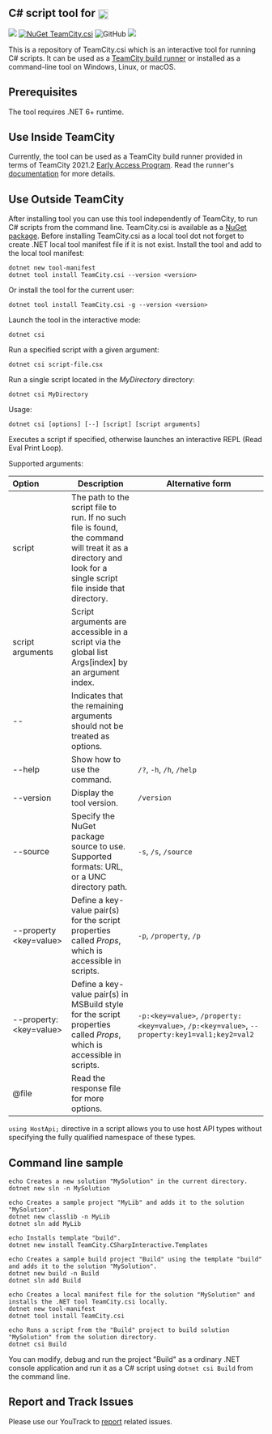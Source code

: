 ## C# script tool for [<img src="https://cdn.worldvectorlogo.com/logos/teamcity.svg" height="20" align="center"/>](https://www.jetbrains.com/teamcity/)

[<img src="http://jb.gg/badges/official.svg"/>](https://confluence.jetbrains.com/display/ALL/JetBrains+on+GitHub) [![NuGet TeamCity.csi](https://buildstats.info/nuget/TeamCity.csi?includePreReleases=true)](https://www.nuget.org/packages/TeamCity.csi) ![GitHub](https://img.shields.io/github/license/jetbrains/teamcity-csharp-interactive) [<img src="http://teamcity.jetbrains.com/app/rest/builds/buildType:(id:TeamCityPluginsByJetBrains_TeamCityCScript_BuildAndTestBuildType)/statusIcon.svg"/>](http://teamcity.jetbrains.com/viewType.html?buildTypeId=TeamCityPluginsByJetBrains_TeamCityCScript_BuildAndTestBuildType&guest=1)

This is a repository of TeamCity.csi which is an interactive tool for running C# scripts. It can be used as
a [TeamCity build runner](https://github.com/JetBrains/teamcity-dotnet-plugin#c-script-runner) or installed as a
command-line tool on Windows, Linux, or macOS.

## Prerequisites

The tool requires .NET 6+ runtime.

## Use Inside TeamCity

Currently, the tool can be used as a TeamCity build runner provided in terms of TeamCity
2021.2 [Early Access Program](https://www.jetbrains.com/teamcity/nextversion/). Read the runner's [documentation]() for
more details.

## Use Outside TeamCity

After installing tool you can use this tool independently of TeamCity, to run C# scripts from the command line. TeamCity.csi is available as a [NuGet package](https://www.nuget.org/packages/TeamCity.csi/). Before installing TeamCity.csi as a local tool dot not forget to create .NET local tool manifest file if it is not exist. Install the tool and add to the local tool manifest:

```Shell
dotnet new tool-manifest
dotnet tool install TeamCity.csi --version <version>
```

Or install the tool for the current user:

```Shell
dotnet tool install TeamCity.csi -g --version <version>
```

Launch the tool in the interactive mode:

```Shell
dotnet csi
```

Run a specified script with a given argument:

```Shell
dotnet csi script-file.csx
```

Run a single script located in the _MyDirectory_ directory:

```Shell
dotnet csi MyDirectory
```

Usage:

```Shell
dotnet csi [options] [--] [script] [script arguments]
```

Executes a script if specified, otherwise launches an interactive REPL (Read Eval Print Loop).

Supported arguments:

| Option                  | Description                                                                                                                                                     | Alternative form                                                                              |
|:------------------------|-----------------------------------------------------------------------------------------------------------------------------------------------------------------|-----------------------------------------------------------------------------------------------|
| script                  | The path to the script file to run. If no such file is found, the command will treat it as a directory and look for a single script file inside that directory. |                                                                                               |
| script arguments        | Script arguments are accessible in a script via the global list Args[index] by an argument index.                                                               |                                                                                               |
| --                      | Indicates that the remaining arguments should not be treated as options.                                                                                        |                                                                                               |
| --help                  | Show how to use the command.                                                                                                                                    | `/?`, `-h`, `/h`, `/help`                                                                     |
| --version               | Display the tool version.                                                                                                                                       | `/version`                                                                                    |
| --source                | Specify the NuGet package source to use. Supported formats: URL, or a UNC directory path.                                                                       | `-s`, `/s`, `/source`                                                                         |
| --property <key=value>  | Define a key-value pair(s) for the script properties called _Props_, which is accessible in scripts.                                                            | `-p`, `/property`, `/p`                                                                       |
| --property:<key=value>  | Define a key-value pair(s) in MSBuild style for the script properties called _Props_, which is accessible in scripts.                                           | `-p:<key=value>`, `/property:<key=value>`, `/p:<key=value>`, `--property:key1=val1;key2=val2` |
| @file                   | Read the response file for more options.                                                                                                                        |                                                                                               |

```using HostApi;``` directive in a script allows you to use host API types without specifying the fully qualified namespace of these types.

## Command line sample

```Shell
echo Creates a new solution "MySolution" in the current directory.
dotnet new sln -n MySolution

echo Creates a sample project "MyLib" and adds it to the solution "MySolution".
dotnet new classlib -n MyLib
dotnet sln add MyLib

echo Installs template "build".
dotnet new install TeamCity.CSharpInteractive.Templates

echo Creates a sample build project "Build" using the template "build" and adds it to the solution "MySolution".
dotnet new build -n Build
dotnet sln add Build

echo Creates a local manifest file for the solution "MySolution" and installs the .NET tool TeamCity.csi locally.
dotnet new tool-manifest
dotnet tool install TeamCity.csi

echo Runs a script from the "Build" project to build solution "MySolution" from the solution directory.
dotnet csi Build
```

You can modify, debug and run the project "Build" as a ordinary .NET console application and run it as a C# script using ```dotnet csi Build``` from the command line.

## Report and Track Issues

Please use our YouTrack
to [report](https://youtrack.jetbrains.com/newIssue?project=TW&description=Expected%20behavior%20and%20actual%20behavior%3A%0A%0ASteps%20to%20reproduce%20the%20problem%3A%0A%0ASpecifications%20like%20the%20tool%20version%2C%20operating%20system%3A%0A%0AResult%20of%20'dotnet%20--info'%3A&c=Subsystem%20Agent%20-%20.NET&c=Assignee%20Nikolay.Pianikov&c=tag%20.NET%20Core&c=tag%20cs%20script%20step)
related issues.

